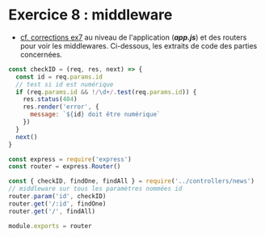 # Exercice 8 : middleware

- [cf. corrections ex7](../ex7/) au niveau de l'application (***app.js***) et des routers pour voir les middlewares.
Ci-dessous, les extraits de code des parties concernées.

```js
const checkID = (req, res, next) => {
  const id = req.params.id
  // test si id est numérique
  if (req.params.id && !/\d+/.test(req.params.id)) {
    res.status(404)
    res.render('error', {
      message: `${id} doit être numérique`
    })
  }
  next()
}
```

```js
const express = require('express')
const router = express.Router()

const { checkID, findOne, findAll } = require('../controllers/news')
// middleware sur tous les paramètres nommées id
router.param('id', checkID)
router.get('/:id', findOne)
router.get('/', findAll)

module.exports = router
```
